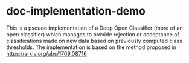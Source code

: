 # doc-implementation-demo
This is a pseudo implementation of a Deep Open Classifier (more of an open classifier) which manages to provide rejection or acceptance of classifications made on new data based on previously computed class thresholds. The implementation is based on the method proposed in https://arxiv.org/abs/1709.08716
